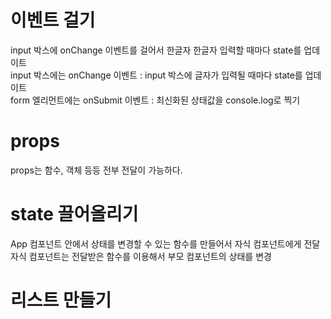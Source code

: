 # 이벤트 걸기
input 박스에 onChange 이벤트를 걸어서 한글자 한글자 입력할 때마다 state를 업데이트
<br>
input 박스에는 onChange 이벤트 : input 박스에 글자가 입력될 때마다 state를 업데이트 
<br>
form 엘리먼트에는 onSubmit 이벤트 : 최신화된 상태값을 console.log로 찍기
<br>

# props
props는 함수, 객체 등등 전부 전달이 가능하다.
<br>

# state 끌어올리기
App 컴포넌트 안에서 상태를 변경할 수 있는 함수를 만들어서 자식 컴포넌트에게 전달
<br>
자식 컴포넌트는 전달받은 함수를 이용해서 부모 컴포넌트의 상태를 변경
<br>

# 리스트 만들기

